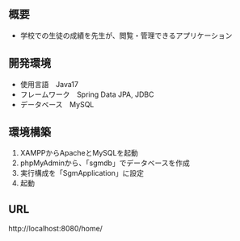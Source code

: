 ## 概要
* 学校での生徒の成績を先生が、閲覧・管理できるアプリケーション

## 開発環境
* 使用言語　Java17
* フレームワーク　Spring Data JPA, JDBC
* データベース　MySQL

## 環境構築
1. XAMPPからApacheとMySQLを起動
2. phpMyAdminから、「sgmdb」でデータベースを作成
3. 実行構成を「SgmApplication」に設定
4. 起動

## URL
http://localhost:8080/home/

